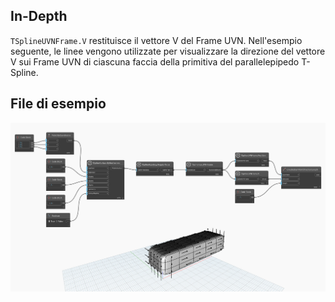 ## In-Depth
`TSplineUVNFrame.V` restituisce il vettore V del Frame UVN. Nell'esempio seguente, le linee vengono utilizzate per visualizzare la direzione del vettore V sui Frame UVN di ciascuna faccia della primitiva del parallelepipedo T-Spline.

## File di esempio

![Example](./Autodesk.DesignScript.Geometry.TSpline.TSplineUVNFrame.V_img.jpg)
